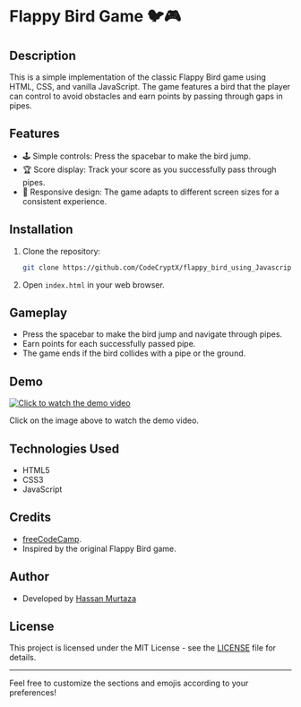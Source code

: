 # Flappy Bird Game 🐦🎮

## Description
This is a simple implementation of the classic Flappy Bird game using HTML, CSS, and vanilla JavaScript. The game features a bird that the player can control to avoid obstacles and earn points by passing through gaps in pipes.

## Features
- 🕹️ Simple controls: Press the spacebar to make the bird jump.
- 🏆 Score display: Track your score as you successfully pass through pipes.
- 🌟 Responsive design: The game adapts to different screen sizes for a consistent experience.

## Installation
1. Clone the repository:
   ```bash
   git clone https://github.com/CodeCryptX/flappy_bird_using_Javascript.git
   ```
2. Open `index.html` in your web browser.

## Gameplay
- Press the spacebar to make the bird jump and navigate through pipes.
- Earn points for each successfully passed pipe.
- The game ends if the bird collides with a pipe or the ground.

## Demo
[![Click to watch the demo video](https://img.youtube.com/vi/cLYE2qNnk-w/0.jpg)](https://www.youtube.com/watch?v=cLYE2qNnk-w)

Click on the image above to watch the demo video.
## Technologies Used
- HTML5
- CSS3
- JavaScript

## Credits
- [freeCodeCamp](https://www.freecodecamp.org/).
- Inspired by the original Flappy Bird game.

## Author
- Developed by [Hassan Murtaza](https://github.com/CodeCryptX)

## License
This project is licensed under the MIT License - see the [LICENSE](LICENSE) file for details.

---

Feel free to customize the sections and emojis according to your preferences!
